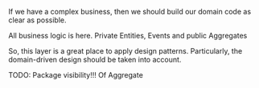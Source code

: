 If we have a complex business, then we should build our domain code as clear as possible. 

All business logic is here.
Private Entities, Events and public Aggregates

So, this layer is a great place to apply design patterns. 
Particularly, the domain-driven design should be taken into account.

TODO: Package visibility!!! Of Aggregate